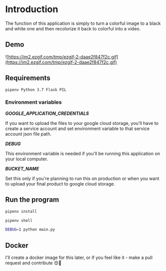 # Introduction

The function of this application is simply to turn a colorful image to a black and white one and then recolorize it back to colorful into a video.

## Demo

![https://im2.ezgif.com/tmp/ezgif-2-daae2f847f2c.gif](https://im2.ezgif.com/tmp/ezgif-2-daae2f847f2c.gif)

## Requirements

`pipenv Python 3.7 Flask PIL`

### Environment variables

**_GOOGLE_APPLICATION_CREDENTIALS_**

If you want to upload the files to your google cloud storage, you'll have to create a service account and set environment variable to that service account json file path.

**_DEBUG_**

This environment variable is needed if you'll be running this application on your local computer.

**_BUCKET_NAME_**

Set this only if you're planning to run this on production or when you want to upload your final product to google cloud storage.

## Run the program

```bash
pipenv install

pipenv shell

DEBUG=1 python main.py
```

## Docker

I'll create a docker image for this later, or if you feel like it - make a pull request and contribute 😍💯
